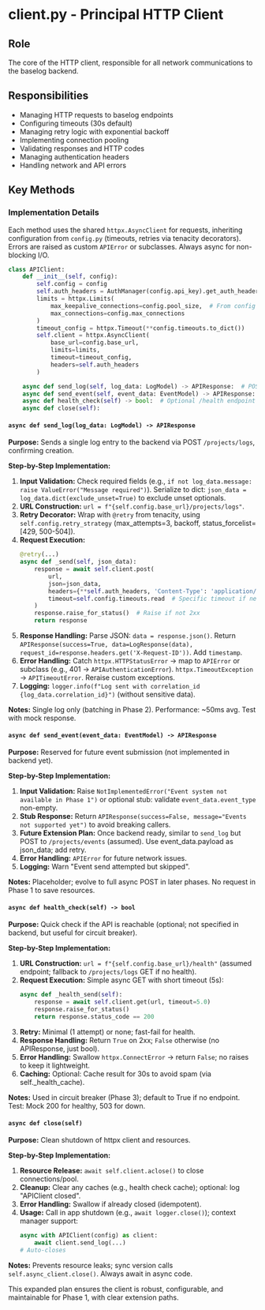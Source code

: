 # client.py - Principal HTTP Client

## Role
The core of the HTTP client, responsible for all network communications to the baselog backend.

## Responsibilities
- Managing HTTP requests to baselog endpoints
- Configuring timeouts (30s default)
- Managing retry logic with exponential backoff
- Implementing connection pooling
- Validating responses and HTTP codes
- Managing authentication headers
- Handling network and API errors

## Key Methods

### Implementation Details
Each method uses the shared `httpx.AsyncClient` for requests, inheriting configuration from `config.py` (timeouts, retries via tenacity decorators). Errors are raised as custom `APIError` or subclasses. Always async for non-blocking I/O.

```python
class APIClient:
    def __init__(self, config):
        self.config = config
        self.auth_headers = AuthManager(config.api_key).get_auth_headers()  # Static for Phase 1
        limits = httpx.Limits(
            max_keepalive_connections=config.pool_size,  # From config
            max_connections=config.max_connections
        )
        timeout_config = httpx.Timeout(**config.timeouts.to_dict())
        self.client = httpx.AsyncClient(
            base_url=config.base_url,
            limits=limits,
            timeout=timeout_config,
            headers=self.auth_headers
        )

    async def send_log(self, log_data: LogModel) -> APIResponse:  # POST /projects/logs
    async def send_event(self, event_data: EventModel) -> APIResponse:  # Reserved for future
    async def health_check(self) -> bool:  # Optional /health endpoint
    async def close(self):
```

#### `async def send_log(log_data: LogModel) -> APIResponse`
**Purpose:** Sends a single log entry to the backend via POST `/projects/logs`, confirming creation.

**Step-by-Step Implementation:**
1. **Input Validation:** Check required fields (e.g., `if not log_data.message: raise ValueError("Message required")`). Serialize to dict: `json_data = log_data.dict(exclude_unset=True)` to exclude unset optionals.
2. **URL Construction:** `url = f"{self.config.base_url}/projects/logs"`.
3. **Retry Decorator:** Wrap with `@retry` from tenacity, using `self.config.retry_strategy` (max_attempts=3, backoff, status_forcelist=[429, 500-504]).
4. **Request Execution:**
   ```python
   @retry(...)
   async def _send(self, json_data):
       response = await self.client.post(
           url,
           json=json_data,
           headers={**self.auth_headers, 'Content-Type': 'application/json'},
           timeout=self.config.timeouts.read  # Specific timeout if needed
       )
       response.raise_for_status()  # Raise if not 2xx
       return response
   ```
5. **Response Handling:** Parse JSON: `data = response.json()`. Return `APIResponse(success=True, data=LogResponse(data), request_id=response.headers.get('X-Request-ID'))`. Add `timestamp`.
6. **Error Handling:** Catch `httpx.HTTPStatusError` → map to `APIError` or subclass (e.g., 401 → `APIAuthenticationError`). `httpx.TimeoutException` → `APITimeoutError`. Reraise custom exceptions.
7. **Logging:** `logger.info(f"Log sent with correlation_id {log_data.correlation_id}")` (without sensitive data).

**Notes:** Single log only (batching in Phase 2). Performance: ~50ms avg. Test with mock response.

#### `async def send_event(event_data: EventModel) -> APIResponse`
**Purpose:** Reserved for future event submission (not implemented in backend yet).

**Step-by-Step Implementation:**
1. **Input Validation:** Raise `NotImplementedError("Event system not available in Phase 1")` or optional stub: validate `event_data.event_type` non-empty.
2. **Stub Response:** Return `APIResponse(success=False, message="Events not supported yet")` to avoid breaking callers.
3. **Future Extension Plan:** Once backend ready, similar to `send_log` but POST to `/projects/events` (assumed). Use event_data.payload as json_data; add retry.
4. **Error Handling:** `APIError` for future network issues.
5. **Logging:** Warn "Event send attempted but skipped".

**Notes:** Placeholder; evolve to full async POST in later phases. No request in Phase 1 to save resources.

#### `async def health_check(self) -> bool`
**Purpose:** Quick check if the API is reachable (optional; not specified in backend, but useful for circuit breaker).

**Step-by-Step Implementation:**
1. **URL Construction:** `url = f"{self.config.base_url}/health"` (assumed endpoint; fallback to `/projects/logs` GET if no health).
2. **Request Execution:** Simple async GET with short timeout (5s):
   ```python
   async def _health_send(self):
       response = await self.client.get(url, timeout=5.0)
       response.raise_for_status()
       return response.status_code == 200
   ```
3. **Retry:** Minimal (1 attempt) or none; fast-fail for health.
4. **Response Handling:** Return `True` on 2xx; `False` otherwise (no APIResponse, just bool).
5. **Error Handling:** Swallow `httpx.ConnectError` → return `False`; no raises to keep it lightweight.
6. **Caching:** Optional: Cache result for 30s to avoid spam (via self._health_cache).

**Notes:** Used in circuit breaker (Phase 3); default to True if no endpoint. Test: Mock 200 for healthy, 503 for down.

#### `async def close(self)`
**Purpose:** Clean shutdown of httpx client and resources.

**Step-by-Step Implementation:**
1. **Resource Release:** `await self.client.aclose()` to close connections/pool.
2. **Cleanup:** Clear any caches (e.g., health check cache); optional: log "APIClient closed".
3. **Error Handling:** Swallow if already closed (idempotent).
4. **Usage:** Call in app shutdown (e.g., `await logger.close()`); context manager support:
   ```python
   async with APIClient(config) as client:
       await client.send_log(...)
   # Auto-closes
   ```

**Notes:** Prevents resource leaks; sync version calls `self.async_client.close()`. Always await in async code.

This expanded plan ensures the client is robust, configurable, and maintainable for Phase 1, with clear extension paths.
